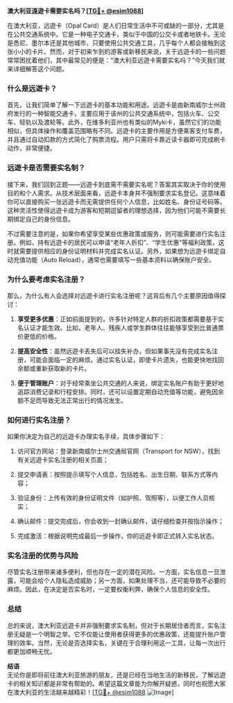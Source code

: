 **澳大利亚遠遊卡需要实名吗？[[TG💪+ @esim1088](https://t.me/s/esim1088)]**

在澳大利亚，远遊卡（Opal Card）是人们日常生活中不可或缺的一部分，尤其是在公共交通系统中。它是一种电子交通卡，类似于中国的公交卡或者地铁卡。无论是悉尼、墨尔本还是其他城市，只要使用公共交通工具，几乎每个人都会接触到这张小小的卡片。然而，对于初来乍到的游客或新移民来说，关于远遊卡的一些问题常常困扰着他们，其中最常见的便是：“澳大利亚远遊卡需要实名吗？”今天我们就来详细解答这个问题。

### **什么是远遊卡？**

首先，让我们简单了解一下远遊卡的基本功能和用途。远遊卡是由新南威尔士州政府发行的一种智能交通卡，主要应用于该州的公共交通系统中，包括火车、公交车、轻轨以及渡轮等。此外，在维多利亚州也有类似的Myki卡，虽然它们的功能相似，但具体操作和覆盖范围略有不同。远遊卡的主要作用是方便乘客支付车费，并且通过自动扣款的方式简化了购票流程。用户只需将卡靠近读卡器即可完成刷卡动作，非常便捷。

### **远遊卡是否需要实名制？**

接下来，我们回到正题——远遊卡到底需不需要实名呢？答案其实取决于你的使用目的和个人需求。从技术层面来看，远遊卡本身并不强制要求实名登记。这意味着你可以直接购买一张远遊卡而无需提供任何个人信息，比如姓名、身份证号码等。这种灵活性使得远遊卡成为游客和短期逗留者的理想选择，因为他们可能不需要长期绑定自己的身份信息。

不过需要注意的是，如果你希望享受某些优惠政策或服务，则可能需要进行实名注册。例如，持有远遊卡的居民可以申请“老年人折扣”、“学生优惠”等福利政策，这时就需要提供相应的身份证明材料并完成实名认证。另外，如果想为远遊卡绑定自动充值功能（Auto Reload），通常也需要填写一些基本资料以确保账户安全。

### **为什么要考虑实名注册？**

那么，为什么有人会选择对远遊卡进行实名注册呢？这背后有几个主要原因值得探讨：

1. **享受更多优惠**：正如前面提到的，许多针对特定人群的折扣政策都需要基于实名认证才能生效。比如，老年人、残疾人或学生群体往往能够享受到比普通票价更低的价格。
   
2. **提高安全性**：虽然远遊卡丢失后可以挂失补办，但如果事先没有完成实名注册，可能会面临一定的麻烦。通过实名认证，即使卡片遗失，也能更快地找回余额或重新获取新的卡片。

3. **便于管理账户**：对于经常乘坐公共交通的人来说，绑定实名账户有助于更好地追踪消费记录和行程安排。同时，还可以设置定期自动充值等功能，避免因余额不足而导致无法正常出行的情况发生。

### **如何进行实名注册？**

如果你决定为自己的远遊卡办理实名手续，具体步骤如下：

1. 访问官方网站：登录新南威尔士州交通局官网（Transport for NSW），找到有关远遊卡实名注册的相关页面；
   
2. 提交申请表：按照提示填写个人信息，包括姓名、出生日期、联系方式等内容；
   
3. 验证身份：上传有效的身份证明文件（如护照、驾照等），以便工作人员核实；
   
4. 确认邮件：提交完成后，你会收到一封确认邮件，请仔细检查并按指示操作；
   
5. 完成激活：根据说明完成最后一步操作，你的远遊卡即正式转入实名状态。

### **实名注册的优势与风险**

尽管实名注册带来诸多便利，但也存在一定的潜在风险。一方面，实名信息一旦泄露，可能会给个人隐私造成威胁；另一方面，如果处理不当，还可能导致不必要的麻烦。因此，在决定是否实名时，一定要权衡利弊，确保个人信息的安全性。

### **总结**

总的来说，澳大利亚远遊卡并非强制要求实名制，但对于长期居住者而言，实名注册无疑是一个明智之举。它不仅能让使用者获得更多的优惠政策，还能提升账户管理的效率。当然，无论是否选择实名，关键在于合理利用这一工具，让每一次出行都更加顺畅无忧。

**结语**  
无论你是即将前往澳大利亚旅游的朋友，还是已经在当地生活的新移民，了解远遊卡的相关知识都是非常有帮助的。希望这篇文章能为你解开疑惑，同时也祝愿大家在澳大利亚的生活越来越精彩！[[TG💪+ @esim1088](https://t.me/s/esim1088) ![Image](https://i.postimg.cc/4NQfJmqS/Snipaste-2025-05-13-00-14-12.png)]
